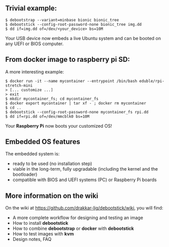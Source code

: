 Trivial example:
----------------
```
$ debootstrap --variant=minbase bionic bionic_tree
$ debootstick --config-root-password-none bionic_tree img.dd
$ dd if=img.dd of=/dev/<your_device> bs=10M
```
Your USB device now embeds a live Ubuntu system and can be booted
on any UEFI or BIOS computer.

From docker image to raspberry pi SD:
-------------------------------------
A more interesting example:
```
$ docker run -it --name mycontainer --entrypoint /bin/bash eduble/rpi-stretch-mini
> [... customize ...]
> exit
$ mkdir mycontainer_fs; cd mycontainer_fs
$ docker export mycontainer | tar xf - ; docker rm mycontainer
$ cd ..
$ debootstick --config-root-password-none mycontainer_fs rpi.dd
$ dd if=rpi.dd of=/dev/mmcblk0 bs=10M
```
Your **Raspberry Pi** now boots your customized OS!

Embedded OS features
--------------------
The embedded system is:

- ready to be used (no installation step)
- viable in the long-term, fully upgradable (including the kernel and the bootloader)
- compatible with BIOS and UEFI systems (PC) or Raspberry Pi boards

More information on the wiki
----------------------------
On the wiki at https://github.com/drakkar-lig/debootstick/wiki, you will find:
* A more complete workflow for designing and testing an image
* How to install __debootstick__
* How to combine __debootstrap__ or __docker__ with __debootstick__
* How to test images with __kvm__
* Design notes, FAQ
